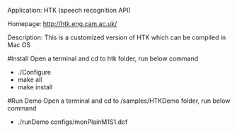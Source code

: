 Application: HTK (speech recognition API)

Homepage: http://htk.eng.cam.ac.uk/

Description: This is a customized version of HTK which can be compiled in Mac OS


#Install
Open a terminal and cd to htk folder, run below command
- ./Configure
- make all
- make install

#Run Demo
Open a terminal and cd to /samples/HTKDemo folder, run below command
- ./runDemo configs/monPlainM1S1.dcf